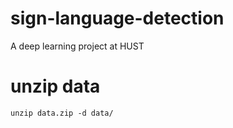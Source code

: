 # sign-language-detection
A deep learning project at HUST

# unzip data

```
unzip data.zip -d data/
```